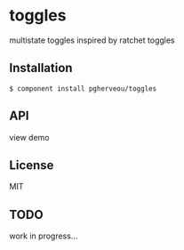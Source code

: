 # toggles

  multistate toggles inspired by ratchet toggles

## Installation

    $ component install pgherveou/toggles

## API

view demo

## License

  MIT

## TODO

work in progress...

